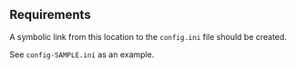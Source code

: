 ## Requirements

A symbolic link from this location to the `config.ini` file should be created.

See `config-SAMPLE.ini` as an example.
